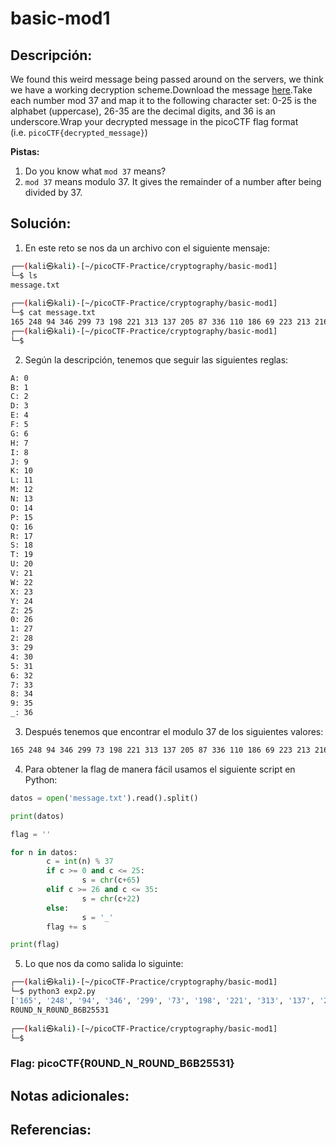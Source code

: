 # basic-mod1

## Descripción: 
We found this weird message being passed around on the servers, we think we have a working decryption scheme.Download the message [here](https://artifacts.picoctf.net/c/128/message.txt).Take each number mod 37 and map it to the following character set: 0-25 is the alphabet (uppercase), 26-35 are the decimal digits, and 36 is an underscore.Wrap your decrypted message in the picoCTF flag format (i.e. `picoCTF{decrypted_message}`)

**Pistas:**
1. Do you know what `mod 37` means?
2. `mod 37` means modulo 37. It gives the remainder of a number after being divided by 37.

## Solución:
1. En este reto se nos da un archivo con el siguiente mensaje: 

```bash
┌──(kali㉿kali)-[~/picoCTF-Practice/cryptography/basic-mod1]
└─$ ls
message.txt
                                                                                       
┌──(kali㉿kali)-[~/picoCTF-Practice/cryptography/basic-mod1]
└─$ cat message.txt 
165 248 94 346 299 73 198 221 313 137 205 87 336 110 186 69 223 213 216 216 177 138                                                                                        
┌──(kali㉿kali)-[~/picoCTF-Practice/cryptography/basic-mod1]
└─$
```

2.  Según la descripción, tenemos que seguir las siguientes reglas:

```txt
A: 0
B: 1
C: 2
D: 3
E: 4
F: 5
G: 6
H: 7
I: 8
J: 9
K: 10
L: 11
M: 12
N: 13
O: 14
P: 15
Q: 16
R: 17
S: 18
T: 19
U: 20
V: 21
W: 22
X: 23
Y: 24
Z: 25
0: 26
1: 27
2: 28
3: 29
4: 30
5: 31
6: 32
7: 33
8: 34
9: 35
_: 36
```

3. Después tenemos que encontrar el modulo 37 de los siguientes valores:

```txt
165 248 94 346 299 73 198 221 313 137 205 87 336 110 186 69 223 213 216 216 177 138
```

4.  Para obtener la flag de manera fácil usamos el siguiente script en Python:

```python
datos = open('message.txt').read().split()

print(datos)

flag = ''

for n in datos:
        c = int(n) % 37
        if c >= 0 and c <= 25:
                s = chr(c+65)
        elif c >= 26 and c <= 35:
                s = chr(c+22)
        else:
                s = '_'
        flag += s

print(flag)
```

5. Lo que nos da como salida lo siguinte: 

```bash
┌──(kali㉿kali)-[~/picoCTF-Practice/cryptography/basic-mod1]
└─$ python3 exp2.py
['165', '248', '94', '346', '299', '73', '198', '221', '313', '137', '205', '87', '336', '110', '186', '69', '223', '213', '216', '216', '177', '138']
R0UND_N_R0UND_B6B25531
                                                                                       
┌──(kali㉿kali)-[~/picoCTF-Practice/cryptography/basic-mod1]
└─$ 
```

### Flag: picoCTF{R0UND_N_R0UND_B6B25531}

## Notas adicionales:

## Referencias: